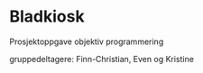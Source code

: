 # Bladkiosk
Prosjektoppgave objektiv programmering

gruppedeltagere: Finn-Christian, Even og Kristine
